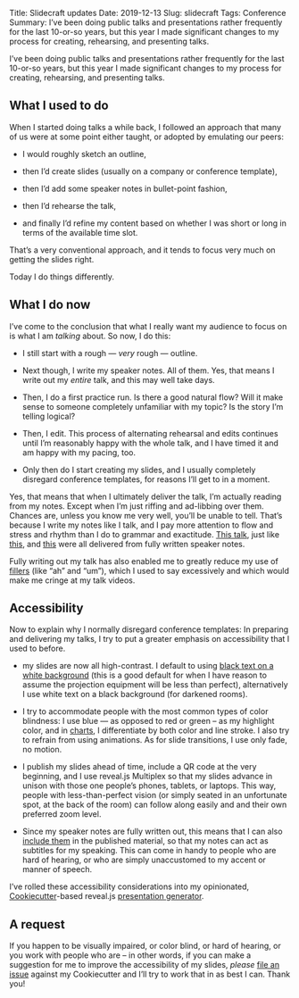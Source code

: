 Title: Slidecraft updates
Date: 2019-12-13
Slug: slidecraft
Tags: Conference
Summary: I’ve been doing public talks and presentations rather frequently for the last 10-or-so years, but this year I made significant changes to my process for creating, rehearsing, and presenting talks.

I’ve been doing public talks and presentations rather frequently for
the last 10-or-so years, but this year I made significant changes to
my process for creating, rehearsing, and presenting talks.

## What I used to do

When I started doing talks a while back, I followed an approach that
many of us were at some point either taught, or adopted by emulating
our peers:

* I would roughly sketch an outline,

* then I’d create slides (usually on a company or conference template),

* then I’d add some speaker notes in bullet-point fashion,

* then I’d rehearse the talk,

* and finally I’d refine my content based on whether I was short or
  long in terms of the available time slot.
  
That’s a very conventional approach, and it tends to focus very much
on getting the slides right.

Today I do things differently.

## What I do now

I’ve come to the conclusion that what I really want my audience to
focus on is what I am *talking* about. So now, I do this:

* I still start with a rough — *very* rough — outline.

* Next though, I write my speaker notes. All of them. Yes, that means
  I write out my *entire* talk, and this may well take days.

* Then, I do a first practice run. Is there a good natural flow? Will
  it make sense to someone completely unfamiliar with my topic? Is the
  story I’m telling logical?

* Then, I edit. This process of alternating rehearsal and edits
  continues until I’m reasonably happy with the whole talk, and I have
  timed it and am happy with my pacing, too.

* Only then do I start creating my slides, and I usually completely
  disregard conference templates, for reasons I’ll get to in a moment.

Yes, that means that when I ultimately deliver the talk, I’m actually
reading from my notes. Except when I’m just riffing and ad-libbing
over them. Chances are, unless you know me very well, you’ll be unable
to tell. That’s because I write my notes like I talk, and I pay more
attention to flow and stress and rhythm than I do to grammar and
exactitude. [This talk](https://youtu.be/ruehcRDRIgM), just like
[this](https://youtu.be/ZifNGprBUTA), and
[this](https://youtu.be/cRqA-eYYOXE) were all delivered from fully
written speaker notes.

Fully writing out my talk has also enabled me to greatly reduce my use
of [fillers](https://en.wikipedia.org/wiki/Filler_(linguistics)) (like
“ah” and “um”), which I used to say excessively and which would make
me cringe at my talk videos.


## Accessibility

Now to explain why I normally disregard conference templates: In
preparing and delivering my talks, I try to put a greater emphasis on
accessibility that I used to before.

* my slides are now all high-contrast. I default to using [black text
  on a white
  background](https://fghaas.github.io/cookiecutter-presentation/#/3)
  (this is a good default for when I have reason to assume the
  projection equipment will be less than perfect), alternatively I use
  white text on a black background (for darkened rooms).

* I try to accommodate people with the most common types of color
  blindness: I use blue — as opposed to red or green – as my highlight
  color, and in
  [charts](https://fghaas.github.io/cephalocon2019-rbdmirror/#/8/2), I
  differentiate by both color and line stroke. I also try to refrain
  from using animations. As for slide transitions, I use only fade, no
  motion.

* I publish my slides ahead of time, include a QR code at the very
  beginning, and I use reveal.js Multiplex so that my slides advance
  in unison with those one people’s phones, tablets, or laptops. This
  way, people with less-than-perfect vision (or simply seated in an
  unfortunate spot, at the back of the room) can follow along easily
  and and their own preferred zoom level.

* Since my speaker notes are fully written out, this means that I can
  also [include
  them](https://fghaas.github.io/cookiecutter-presentation/#/intro) in
  the published material, so that my notes can act as subtitles for my
  speaking. This can come in handy to people who are hard of hearing,
  or who are simply unaccustomed to my accent or manner of speech.

I’ve rolled these accessibility considerations into my opinionated,
[Cookiecutter](https://cookiecutter.readthedocs.io/)-based reveal.js
[presentation
generator](https://github.com/fghaas/cookiecutter-presentation).

## A request

If you happen to be visually impaired, or color blind, or hard of
hearing, or you work with people who are – in other words, if you can
make a suggestion for me to improve the accessibility of my slides,
*please* [file an
issue](https://github.com/fghaas/cookiecutter-presentation/issues)
against my Cookiecutter and I’ll try to work that in as best I
can. Thank you!
